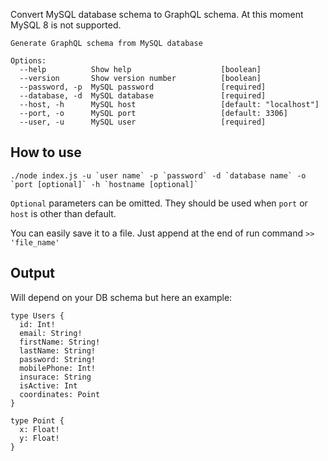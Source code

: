 Convert MySQL database schema to GraphQL schema. At this moment MySQL 8 is not supported.

```
Generate GraphQL schema from MySQL database

Options:
  --help          Show help                    [boolean]
  --version       Show version number          [boolean]
  --password, -p  MySQL password               [required]
  --database, -d  MySQL database               [required]
  --host, -h      MySQL host                   [default: "localhost"]
  --port, -o      MySQL port                   [default: 3306]
  --user, -u      MySQL user                   [required]
```

## How to use
```
./node index.js -u `user name` -p `password` -d `database name` -o `port [optional]` -h `hostname [optional]`
```
`Optional` parameters can be omitted. They should be used when `port` or `host` is other than default.

You can easily save it to a file. Just append at the end of run command `>> 'file_name'`

## Output
Will depend on your DB schema but here an example:
```
type Users {
  id: Int!
  email: String!
  firstName: String!
  lastName: String!
  password: String!
  mobilePhone: Int!
  insurace: String
  isActive: Int
  coordinates: Point
}

type Point {
  x: Float!
  y: Float!
}
```
